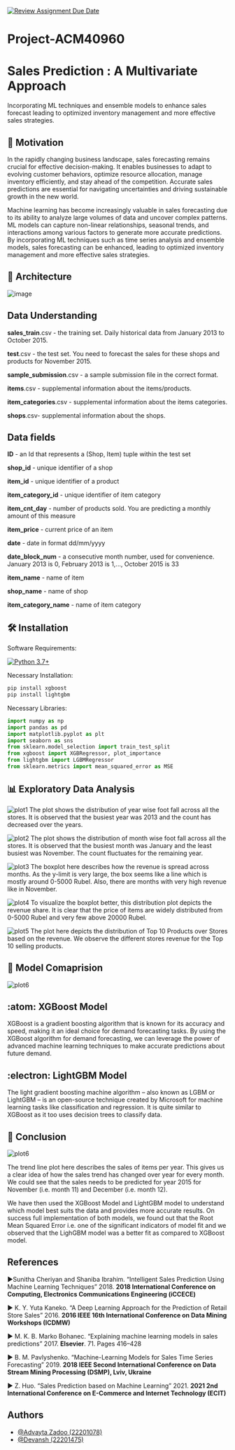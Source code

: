 [![Review Assignment Due Date](https://classroom.github.com/assets/deadline-readme-button-24ddc0f5d75046c5622901739e7c5dd533143b0c8e959d652212380cedb1ea36.svg)](https://classroom.github.com/a/foXtNvtG)
# Project-ACM40960

# Sales Prediction : A Multivariate Approach

Incorporating ML techniques and ensemble models to enhance sales forecast leading to optimized inventory management and more effective sales strategies.


## 🚀 Motivation
In the rapidly changing business landscape, sales forecasting remains crucial for effective decision-making. It enables businesses to adapt to evolving customer behaviors, optimize resource allocation, manage inventory efficiently, and stay ahead of the competition. Accurate sales predictions are essential for navigating uncertainties and driving sustainable growth in the new world.

Machine learning has become increasingly valuable in sales forecasting due to its ability to analyze large volumes of data and uncover complex patterns. ML models can capture non-linear relationships, seasonal trends, and interactions among various factors to generate more accurate predictions. By incorporating ML techniques such as time series analysis and ensemble models, sales forecasting can be enhanced, leading to optimized inventory management and more effective sales strategies.


## :jigsaw: Architecture
![image](https://github.com/Devansh22201475/Project-ACM40960/assets/134631225/e6deca46-ede5-4422-a7d3-96f363163314)


## Data Understanding
**sales_train**.csv - the training set. Daily historical data from January 2013 to October 2015.

**test**.csv - the test set. You need to forecast the sales for these shops and products for November 2015.

**sample_submission**.csv - a sample submission file in the correct format.

**items**.csv - supplemental information about the items/products.

**item_categories**.csv  - supplemental information about the items categories.

**shops**.csv- supplemental information about the shops.

## Data fields
**ID** - an Id that represents a (Shop, Item) tuple within the test set

**shop_id** - unique identifier of a shop

**item_id** - unique identifier of a product

**item_category_id** - unique identifier of item category

**item_cnt_day** - number of products sold. You are predicting a monthly amount of this measure

**item_price** - current price of an item

**date** - date in format dd/mm/yyyy

**date_block_num** - a consecutive month number, used for convenience. January 2013 is 0, February 2013 is 1,..., October 2015 is 33

**item_name** - name of item

**shop_name** - name of shop

**item_category_name** - name of item category


## :hammer_and_wrench: Installation

Software Requirements:

[![Python 3.7+](https://img.shields.io/badge/python-3.7+-blue.svg)](https://www.python.org/downloads/release/python-360/)

Necessary Installation:

```python
pip install xgboost
pip install lightgbm
```

Necessary Libraries:

```python
import numpy as np
import pandas as pd
import matplotlib.pyplot as plt
import seaborn as sns
from sklearn.model_selection import train_test_split
from xgboost import XGBRegressor, plot_importance
from lightgbm import LGBMRegressor
from sklearn.metrics import mean_squared_error as MSE
```

## :bar_chart: Exploratory Data Analysis
![plot1](https://github.com/ACM40960/project-Devansh22201475/blob/main/Plots/Graph_1.png?raw=true)
The plot shows the distribution of year wise foot fall across all the stores. It is observed that the busiest year was 2013 and the count has decreased over the years.

![plot2](https://github.com/ACM40960/project-Devansh22201475/blob/main/Plots/Graph_2.png?raw=true)
The plot shows the distribution of month wise foot fall across all the stores. It is observed that the busiest month was January and the least busiest was November. The count fluctuates for the remaining year.

![plot3](https://github.com/ACM40960/project-Devansh22201475/blob/main/Plots/Graph_3.png?raw=true)
The boxplot here describes how the revenue is spread across months. As the y-limit is very large, the box seems like a line which is mostly around 0-5000 Rubel. Also, there are months with very high revenue like in November.

![plot4](https://github.com/ACM40960/project-Devansh22201475/blob/main/Plots/Graph_4.png?raw=true)
To visualize the boxplot better, this distribution plot depicts the revenue share. It is clear that the price of items are widely distributed from 0-5000 Rubel and very few above 20000 Rubel.

![plot5](https://github.com/ACM40960/project-Devansh22201475/blob/main/Plots/Graph_5.png?raw=true)
The plot here depicts the distribution of Top 10 Products over Stores based on the revenue. We observe the different stores revenue for the Top 10 selling products.

## :dart: Model Comaprision
![plot6](https://github.com/ACM40960/project-Devansh22201475/blob/main/Plots/Model_Comparision.png?raw=true)
## :atom: XGBoost Model

XGBoost is a gradient boosting algorithm that is known for its accuracy and speed, making it an ideal choice for demand forecasting tasks.
By using the XGBoost algorithm for demand forecasting, we can leverage the power of advanced machine learning techniques to make accurate predictions about future demand.


## :electron: LightGBM Model
The light gradient boosting machine algorithm – also known as LGBM or LightGBM – is an open-source technique created by Microsoft for machine learning tasks like classification and regression. It is quite similar to XGBoost as it too uses decision trees to classify data.

## :triangular_flag_on_post: Conclusion
![plot6](https://github.com/ACM40960/project-Devansh22201475/blob/main/Plots/Graph_6.png?raw=true)

The trend line plot here describes the sales of items per year. This gives us a clear idea of how the sales trend has changed over year for every month. We could see that the sales needs to be predicted for year 2015 for November (i.e. month 11) and December (i.e. month 12).

We have then used the XGBoost Model and LightGBM model to understand which model best suits the data and provides more accurate results. On success full implementation of both models, we found out that the Root Mean Squared Error i.e. one of the significant indicators of model fit and we observed that the LighGBM model was a better fit as compared to XGBoost model.

## References
▶Sunitha Cheriyan and Shaniba Ibrahim. “Intelligent Sales Prediction Using Machine Learning Techniques” 2018. **2018 International Conference on Computing, Electronics Communications Engineering (iCCECE)**

▶ K. Y. Yuta Kaneko. “A Deep Learning Approach for the Prediction of Retail Store Sales” 2016. **2016 IEEE 16th International Conference on Data Mining Workshops (ICDMW)**

▶ M. K. B. Marko Bohanec. “Explaining machine learning models  in sales predictions” 2017. **Elsevier**. 71. Pages 416–428

▶ B. M. Pavlyshenko. “Machine-Learning Models for Sales Time Series Forecasting” 2019. **2018 IEEE Second International Conference on Data Stream Mining Processing (DSMP), Lviv, Ukraine**

▶ Z. Huo. “Sales Prediction based on Machine Learning” 2021. **2021 2nd International Conference on E-Commerce and Internet Technology (ECIT)**


## Authors

- [@Advayta Zadoo (22201078)](https://www.linkedin.com/in/advayta-zadoo/)
- [@Devansh (22201475)](https://www.linkedin.com/in/devansh-7ab99a8a/)

